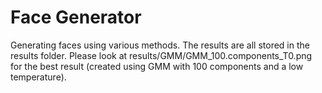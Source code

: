 # Face Generator

Generating faces using various methods. The results are all stored in the results folder. Please look at results/GMM/GMM_100.components_T0.png for the best result (created using GMM with 100 components and a low temperature).